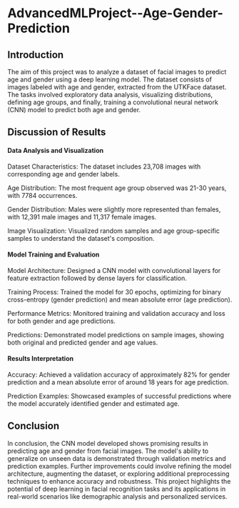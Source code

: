 # AdvancedMLProject--Age-Gender-Prediction
## Introduction
The aim of this project was to analyze a dataset of facial images to predict age and gender using a deep learning model. The dataset consists of images labeled with age and gender, extracted from the UTKFace dataset. The tasks involved exploratory data analysis, visualizing distributions, defining age groups, and finally, training a convolutional neural network (CNN) model to predict both age and gender.
## Discussion of Results
#### Data Analysis and Visualization
Dataset Characteristics: The dataset includes 23,708 images with corresponding age and gender labels.

Age Distribution: The most frequent age group observed was 21-30 years, with 7784 occurrences.

Gender Distribution: Males were slightly more represented than females, with 12,391 male images and 11,317 female images.

Image Visualization: Visualized random samples and age group-specific samples to understand the dataset's composition.
#### Model Training and Evaluation
Model Architecture: Designed a CNN model with convolutional layers for feature extraction followed by dense layers for classification.

Training Process: Trained the model for 30 epochs, optimizing for binary cross-entropy (gender prediction) and mean absolute error (age prediction).

Performance Metrics: Monitored training and validation accuracy and loss for both gender and age predictions.

Predictions: Demonstrated model predictions on sample images, showing both original and predicted gender and age values.
#### Results Interpretation
Accuracy: Achieved a validation accuracy of approximately 82% for gender prediction and a mean absolute error of around 18 years for age prediction.

Prediction Examples: Showcased examples of successful predictions where the model accurately identified gender and estimated age.
## Conclusion
In conclusion, the CNN model developed shows promising results in predicting age and gender from facial images. The model's ability to generalize on unseen data is demonstrated through validation metrics and prediction examples. Further improvements could involve refining the model architecture, augmenting the dataset, or exploring additional preprocessing techniques to enhance accuracy and robustness. This project highlights the potential of deep learning in facial recognition tasks and its applications in real-world scenarios like demographic analysis and personalized services.
